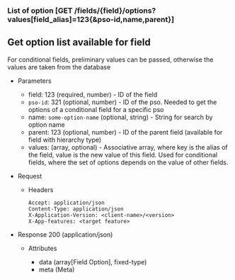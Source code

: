 ### List of option [GET /fields/{field}/options?values[field_alias]=123{&pso-id,name,parent}]

## Get option list available for field
For conditional fields, preliminary values can be passed, otherwise the values are taken from the database

+ Parameters
    + field: 123 (required, number) - ID of the field
    + `pso-id`: 321 (optional, number) - ID of the pso. Needed to get the options of a conditional field for a specific pso
    + name: `some-option-name` (optional, string) - String for search by option name
    + parent: 123 (optional, number) - ID of the parent field (available for field with hierarchy type)
    + values: (array, optional) - Associative array, where key is the alias of the field, value is the new value of this field. Used for conditional fields, where the set of options depends on the value of other fields.

+ Request
    + Headers

          Accept: application/json
          Content-Type: application/json
          X-Application-Version: <client-name>/<version>
          X-App-features: <target feature>

+ Response 200 (application/json)

    + Attributes

        + data (array[Field Option], fixed-type)
        + meta (Meta)

<!-- include(../error_responses.md) -->